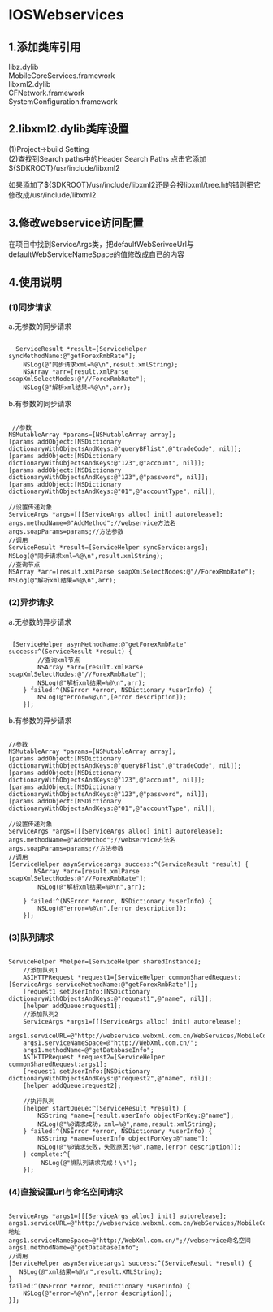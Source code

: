 IOSWebservices
==============
1.添加类库引用
------------
libz.dylib<br/>
MobileCoreServices.framework<br/>
libxml2.dylib<br/>
CFNetwork.framework<br/>
SystemConfiguration.framework<br/>

2.libxml2.dylib类库设置
------------
(1)Project->build Setting<br/>
(2)查找到Search paths中的Header Search Paths 点击它添加${SDKROOT}/usr/include/libxml2<br/>

如果添加了${SDKROOT}/usr/include/libxml2还是会报libxml/tree.h的错则把它修改成/usr/include/libxml2<br/>

3.修改webservice访问配置
------------
在项目中找到ServiceArgs类，把defaultWebSerivceUrl与defaultWebServiceNameSpace的值修改成自已的内容<br/>

4.使用说明
------------
### (1)同步请求<br/>
a.无参数的同步请求<br/>
<pre><code>
  ServiceResult *result=[ServiceHelper syncMethodName:@"getForexRmbRate"];
    NSLog(@"同步请求xml=%@\n",result.xmlString);
    NSArray *arr=[result.xmlParse soapXmlSelectNodes:@"//ForexRmbRate"];
    NSLog(@"解析xml结果=%@\n",arr);
</code></pre>
b.有参数的同步请求
<pre><code>
 //参数
NSMutableArray *params=[NSMutableArray array];
[params addObject:[NSDictionary dictionaryWithObjectsAndKeys:@"queryBFlist",@"tradeCode", nil]];
[params addObject:[NSDictionary dictionaryWithObjectsAndKeys:@"123",@"account", nil]];
[params addObject:[NSDictionary dictionaryWithObjectsAndKeys:@"123",@"password", nil]];
[params addObject:[NSDictionary dictionaryWithObjectsAndKeys:@"01",@"accountType", nil]];
     
//设置传递对象
ServiceArgs *args=[[[ServiceArgs alloc] init] autorelease];
args.methodName=@"AddMethod";//webservice方法名
args.soapParams=params;//方法参数
//调用
ServiceResult *result=[ServiceHelper syncService:args];
NSLog(@"同步请求xml=%@\n",result.xmlString);
//查询节点
NSArray *arr=[result.xmlParse soapXmlSelectNodes:@"//ForexRmbRate"];    
NSLog(@"解析xml结果=%@\n",arr);
</code></pre>
### (2)异步请求
a.无参数的异步请求
<pre><code>
 [ServiceHelper asynMethodName:@"getForexRmbRate" success:^(ServiceResult *result) {
        //查询xml节点
        NSArray *arr=[result.xmlParse soapXmlSelectNodes:@"//ForexRmbRate"];
        NSLog(@"解析xml结果=%@\n",arr);
    } failed:^(NSError *error, NSDictionary *userInfo) {
        NSLog(@"error=%@\n",[error description]);
    }];
</code></pre>
b.有参数的异步请求
<pre><code>
//参数
NSMutableArray *params=[NSMutableArray array];
[params addObject:[NSDictionary dictionaryWithObjectsAndKeys:@"queryBFlist",@"tradeCode", nil]];
[params addObject:[NSDictionary dictionaryWithObjectsAndKeys:@"123",@"account", nil]];
[params addObject:[NSDictionary dictionaryWithObjectsAndKeys:@"123",@"password", nil]];
[params addObject:[NSDictionary dictionaryWithObjectsAndKeys:@"01",@"accountType", nil]];
     
//设置传递对象
ServiceArgs *args=[[[ServiceArgs alloc] init] autorelease];
args.methodName=@"AddMethod";//webservice方法名
args.soapParams=params;//方法参数
//调用
[ServiceHelper asynService:args success:^(ServiceResult *result) {
       NSArray *arr=[result.xmlParse soapXmlSelectNodes:@"//ForexRmbRate"];
        NSLog(@"解析xml结果=%@\n",arr);
        
    } failed:^(NSError *error, NSDictionary *userInfo) {
        NSLog(@"error=%@\n",[error description]);
    }]; 
</code></pre>
### (3)队列请求<br/>
<pre><code>
ServiceHelper *helper=[ServiceHelper sharedInstance];
    //添加队列1
    ASIHTTPRequest *request1=[ServiceHelper commonSharedRequest:[ServiceArgs serviceMethodName:@"getForexRmbRate"]];
    [request1 setUserInfo:[NSDictionary dictionaryWithObjectsAndKeys:@"request1",@"name", nil]];
    [helper addQueue:request1];
    //添加队列2
    ServiceArgs *args1=[[[ServiceArgs alloc] init] autorelease];
    args1.serviceURL=@"http://webservice.webxml.com.cn/WebServices/MobileCodeWS.asmx";
    args1.serviceNameSpace=@"http://WebXml.com.cn/";
    args1.methodName=@"getDatabaseInfo";
    ASIHTTPRequest *request2=[ServiceHelper commonSharedRequest:args1];
    [request1 setUserInfo:[NSDictionary dictionaryWithObjectsAndKeys:@"request2",@"name", nil]];
    [helper addQueue:request2];

    //执行队列
    [helper startQueue:^(ServiceResult *result) {
        NSString *name=[result.userInfo objectForKey:@"name"];
        NSLog(@"%@请求成功，xml=%@",name,result.xmlString);
    } failed:^(NSError *error, NSDictionary *userInfo) {
        NSString *name=[userInfo objectForKey:@"name"];
        NSLog(@"%@请求失败，失败原因:%@",name,[error description]);
    } complete:^{
         NSLog(@"排队列请求完成！\n");
    }];
</code></pre>
### (4)直接设置url与命名空间请求<br/>
<pre><code>
ServiceArgs *args1=[[[ServiceArgs alloc] init] autorelease];
args1.serviceURL=@"http://webservice.webxml.com.cn/WebServices/MobileCodeWS.asmx";//webservice地址
args1.serviceNameSpace=@"http://WebXml.com.cn/";//webservice命名空间
args1.methodName=@"getDatabaseInfo";
//调用
[ServiceHelper asynService:args1 success:^(ServiceResult *result) {        
   NSLog(@"xml结果=%@\n",result.XMLString);
} 
failed:^(NSError *error, NSDictionary *userInfo) {
    NSLog(@"error=%@\n",[error description]);
}];
</code></pre>

